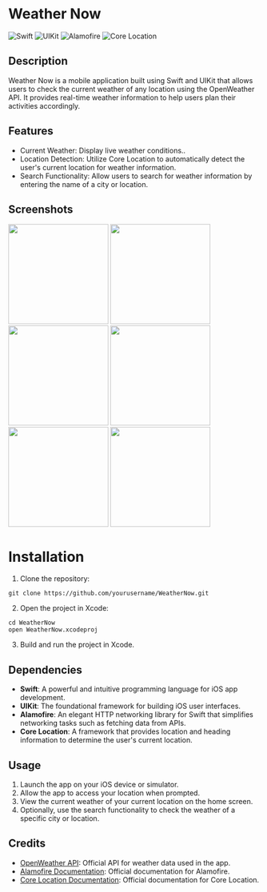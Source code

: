 # Weather Now

![Swift](https://img.shields.io/badge/Swift-Language-orange)
![UIKit](https://img.shields.io/badge/UIKit-Framework-blue)
![Alamofire](https://img.shields.io/badge/Alamofire-Networking%20Library-red)
![Core Location](https://img.shields.io/badge/Core%20Location-Location%20Services-blue)

## Description

Weather Now is a mobile application built using Swift and UIKit that allows users to check the current weather of any location using the OpenWeather API. It provides real-time weather information to help users plan their activities accordingly.

## Features

- Current Weather: Display live weather conditions..
- Location Detection: Utilize Core Location to automatically detect the user's current location for weather information.
- Search Functionality: Allow users to search for weather information by entering the name of a city or location.

## Screenshots
<img src="https://github.com/Saksham-Shrey/WeatherNow/assets/110986726/0772b2ac-97e3-456f-81da-93fd2f776fae" width="200">
<img src="https://github.com/Saksham-Shrey/WeatherNow/assets/110986726/f1bfdbb6-9640-453d-8f48-dcd36e5f3ac4" width="200">
<img src="https://github.com/Saksham-Shrey/WeatherNow/assets/110986726/98a13c90-d614-447a-b4c4-5f9503a00abd" width="200">
<img src="https://github.com/Saksham-Shrey/WeatherNow/assets/110986726/64d5e44f-b665-4879-880c-6a71ae227e7d" width="200">
<img src="https://github.com/Saksham-Shrey/WeatherNow/assets/110986726/6917a7d7-392e-43f6-8c52-f5fc28807bad" width="200">
<img src="https://github.com/Saksham-Shrey/WeatherNow/assets/110986726/10c2eabe-9a35-4d8e-a359-e952633387cf" width="200">


# Installation

1. Clone the repository:

```
git clone https://github.com/yourusername/WeatherNow.git
```

2. Open the project in Xcode:

```
cd WeatherNow
open WeatherNow.xcodeproj
```

3. Build and run the project in Xcode.

## Dependencies

- **Swift**: A powerful and intuitive programming language for iOS app development.
- **UIKit**: The foundational framework for building iOS user interfaces.
- **Alamofire**: An elegant HTTP networking library for Swift that simplifies networking tasks such as fetching data from APIs.
- **Core Location**: A framework that provides location and heading information to determine the user's current location.

## Usage

1. Launch the app on your iOS device or simulator.
2. Allow the app to access your location when prompted.
3. View the current weather of your current location on the home screen.
4. Optionally, use the search functionality to check the weather of a specific city or location.

## Credits

- [OpenWeather API](https://openweathermap.org/api): Official API for weather data used in the app.
- [Alamofire Documentation](https://github.com/Alamofire/Alamofire): Official documentation for Alamofire.
- [Core Location Documentation](https://developer.apple.com/documentation/corelocation): Official documentation for Core Location.

